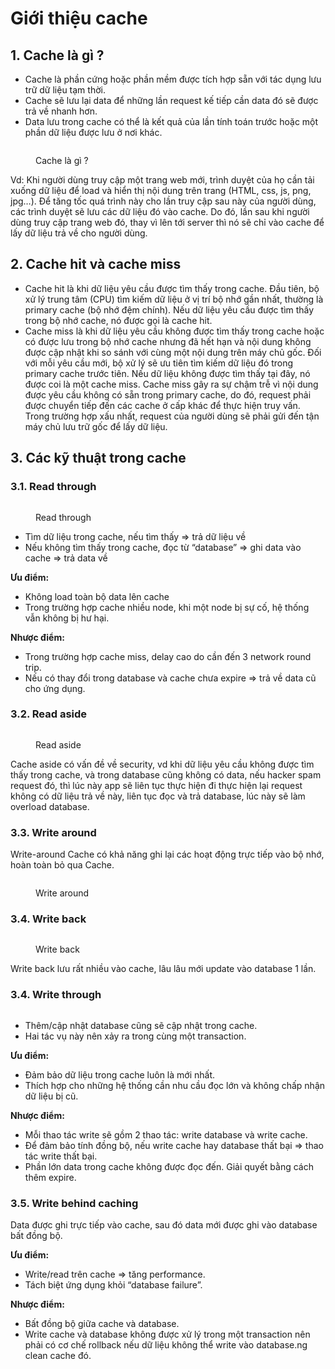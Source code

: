 # Giới thiệu cache

## 1. Cache là gì ?

* Cache là phần cứng hoặc phần mềm được tích hợp sẵn với tác dụng lưu trữ dữ liệu tạm thời.
* Cache sẽ lưu lại data để những lần request kế tiếp cần data đó sẽ được trả về nhanh hơn.
* Data lưu trong cache có thể là kết quả của lần tính toán trước hoặc một phần dữ liệu được lưu ở nơi khác.

<figure><img src="https://lh3.googleusercontent.com/5hRm_jB33XsVoplTrdw7XZmHkbI3G-yZFHhIOO3hBAPmSF1g9mnDCtlDCdDe-szErzBzQODD23pqH2NOQdzmX4Lh4TbPrC0Zwn61A4i6g5wW9wNB1cDGzmkiIdVOX2jQRmut49bWsp1TqCxbzN3S3ZXq5U1XLWFsNutOVEoC_2YANFuLhAdcdVTeJUZA3A" alt=""><figcaption><p>Cache là gì ?</p></figcaption></figure>

Vd: Khi người dùng truy cập một trang web mới, trình duyệt của họ cần tải xuống dữ liệu để load và hiển thị nội dung trên trang (HTML, css, js, png, jpg…). Để tăng tốc quá trình này cho lần truy cập sau này của người dùng, các trình duyệt sẽ lưu các dữ liệu đó vào cache. Do đó, lần sau khi người dùng truy cập trang web đó, thay vì lên tới server thì nó sẽ chỉ vào cache để lấy dữ liệu trả về cho người dùng.

## 2. Cache hit và cache miss

* Cache hit là khi dữ liệu yêu cầu được tìm thấy trong cache. Đầu tiên, bộ xử lý trung tâm (CPU) tìm kiếm dữ liệu ở vị trí bộ nhớ gần nhất, thường là primary cache (bộ nhớ đệm chính). Nếu dữ liệu yêu cầu được tìm thấy trong bộ nhớ cache, nó được gọi là cache hit.
* Cache miss là khi dữ liệu yêu cầu không được tìm thấy trong cache hoặc có được lưu trong bộ nhớ cache nhưng đã hết hạn và nội dung không được cập nhật khi so sánh với cùng một nội dung trên máy chủ gốc. Đối với mỗi yêu cầu mới, bộ xử lý sẽ ưu tiên tìm kiếm dữ liệu đó trong primary cache trước tiên. Nếu dữ liệu không được tìm thấy tại đây, nó được coi là một cache miss. Cache miss gây ra sự chậm trễ vì nội dung được yêu cầu không có sẵn trong primary cache, do đó, request phải được chuyển tiếp đến các cache  ở cấp khác để thực hiện truy vấn. Trong trường hợp xấu nhất, request của người dùng sẽ phải gửi đến tận máy chủ lưu trữ gốc để lấy dữ liệu.

## 3. Các kỹ thuật trong cache

### 3.1. Read through

<figure><img src="https://lh5.googleusercontent.com/TGT_6Oqo_wERT1SAG_fLZmP-cRpL7bCR-3EbwD6WNA5itBf3smZztXTsOSNqSYLy86zYuICs_-O0OYNzzYL32WH4J4gmPIpdLC8l3fBawTwghKzCcXrhme6oYd33w0Bubk1VnlBxWLIsWY0OmVQfDG1huag2JJSEQTvww3DOyhOrbUf5asxwOMGfgZnN_A" alt=""><figcaption><p>Read through</p></figcaption></figure>

* Tìm dữ liệu trong cache, nếu tìm thấy => trả dữ liệu về
* Nếu không tìm thấy trong cache, đọc từ “database” => ghi data vào cache => trả data về

**Ưu điểm:**

* Không load toàn bộ data lên cache
* Trong trường hợp cache nhiều node, khi một node bị sự cố, hệ thống vẫn không bị hư hại.

**Nhược điểm:**

* Trong trường hợp cache miss, delay cao do cần đến 3 network round trip.
* Nếu có thay đổi trong database và cache chưa expire => trả về data cũ cho ứng dụng.

### 3.2. Read aside

<figure><img src="https://lh6.googleusercontent.com/jyaouJtyMgjsX0fFaitKcwafqZW3bXshrMRJ7wcXYuNCP1Qw2cpu5xlmhO1OF8ps8J8WQwYcBEw717ozrKkMDlavPiU03khjQFyCtV-jxZSvs9x610a6Pv_utpHQbd6JF2RDWzlRz3mlb42dA5mzQD-CdCGFYvDzleB5ZYcSLxiT3i4TW6GaUY5l6_HJHg" alt=""><figcaption><p>Read aside</p></figcaption></figure>

Cache aside có vấn đề về security, vd khi dữ liệu yêu cầu không được tìm thấy trong cache, và trong database cũng không có data, nếu hacker spam request đó, thì lúc này app sẽ liên tục thực hiện đi thực hiện lại request không có dữ liệu trả về này, liên tục đọc và trả database, lúc này sẽ làm overload database.&#x20;

### 3.3. Write around

Write-around Cache có khả năng ghi lại các hoạt động trực tiếp vào bộ nhớ, hoàn toàn bỏ qua Cache.&#x20;

<figure><img src="https://lh5.googleusercontent.com/wR5bzN5htNPtCo9eG87xvId5l4LqL42zes2DsHSU7xRZ6wk7IoGT7PKN3wK1JYb9CohuGcEP-GU9v288TrzzGsdUTGY4Jo6wuz8S_u43DC2IoBsNaxQVJRNyIiu4ZanCJszl0WwwF9z9j2gfxwkNNnX_v3WqgH5RUr0REdoNVnUO7OcDjBdE6hvtqPtEVA" alt=""><figcaption><p>Write around</p></figcaption></figure>

### 3.4. Write back

<figure><img src="https://lh6.googleusercontent.com/DQN71l0QUU7u41f7ARM6KWz0EHYY3xrbndZHqe9k2xOhk8c4pccqV3pugh8Anlu5J4fFVGphJ_pAVoTiB_WxOTQX7HOa91oPBGNdxF6p8qpf38TpURTt3GzARiGthw6IRTMDQjRqLUbgXWFXGCdTQYZuoPC5deX9NCF7n69nvxLYTyChi_bXYcpfDl00rg" alt=""><figcaption><p>Write back</p></figcaption></figure>

Write back lưu rất nhiều vào cache, lâu lâu mới update vào database 1 lần.

### 3.4. Write through

<figure><img src="https://lh6.googleusercontent.com/Tkdvxb6Qn3452-w628u3Urx1mfWubJ3K9sS763Ei9I-LOGD2Lz2W0VZHZzXZmZr-ba5EijB3RpihC8k-k4_ai-uQ-KzcFZRXT8d56gbzjdUeMi4gHa-RCy8GXpGR3RyehUN1QhInlToeYEucJPNkYncnZLyaFLSnlu4vTmX4VzzasRqlBByugp_AvjB4sg" alt=""><figcaption></figcaption></figure>

* Thêm/cập nhật database cũng sẽ cập nhật trong cache.
* Hai tác vụ này nên xảy ra trong cùng một transaction.

**Ưu điểm:**

* Đảm bảo dữ liệu trong cache luôn là mới nhất.
* Thích hợp cho những hệ thống cần nhu cầu đọc lớn và không chấp nhận dữ liệu bị cũ.

**Nhược điểm:**

* Mỗi thao tác write sẽ gồm 2 thao tác: write database và write cache.
* Để đảm bảo tính đồng bộ, nếu write cache hay database thất bại => thao tác write thất bại.
* Phần lớn data trong cache không được đọc đến. Giải quyết bằng cách thêm expire.

### 3.5. Write behind caching

Data được ghi trực tiếp vào cache, sau đó data mới được ghi vào database bất đồng bộ.

**Ưu điểm:**

* Write/read trên cache => tăng performance.
* Tách biệt ứng dụng khỏi “database failure”.

**Nhược điểm:**

* Bất đồng bộ giữa cache và database.
* Write cache và database không được xử lý trong một transaction nên phải có cơ chế rollback nếu dữ liệu không thể write vào database.ng clean cache đó.
